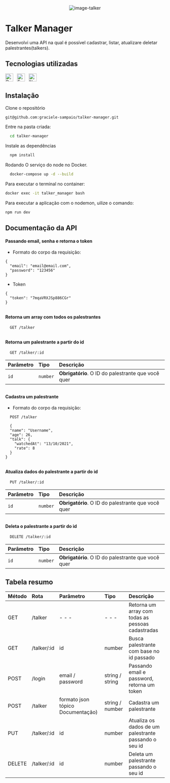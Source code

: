 <div align="center">
  <img alt="image-talker" src="https://i.imgur.com/G2TRpkP.png"/>
</div>


# Talker Manager 
Desenvolvi uma API na qual é possível cadastrar, listar, atualizare deletar palestrantes(talkers).


## Tecnologias utilizadas

[<img src="https://img.shields.io/badge/Docker-2CA5E0?style=for-the-badge&logo=docker&logoColor=white" alt="Docker" title="Docker" height="25" />](https://docs.docker.com/get-started/overview/)
&nbsp;
[<img src="https://img.shields.io/badge/Express.js-000000?style=for-the-badge&logo=express&logoColor=white" alt="Express" title="Express" height="25" />](https://devdocs.io/express/)
&nbsp;
[<img src="https://img.shields.io/badge/Node.js-339933?style=for-the-badge&logo=nodedotjs&logoColor=white" alt="Node" title="Node" height="25" />](https://nodejs.org/en/docs)
&nbsp;

## Instalação

Clone o repositório 
```bash
git@github.com:graciele-sampaio/talker-manager.git
```

Entre na pasta criada:

```bash
  cd talker-manager
```

Instale as dependências
```bash
  npm install
```

Rodando O serviço do node no Docker.
```bash
  docker-compose up -d --build
```

Para executar o terminal no container:
```bash
docker exec -it talker_manager bash
```

Para executar a aplicação com o nodemon, uilize o comando:
```bash
npm run dev
```
## Documentação da API

#### Passando email, senha e retorna o token 
- Formato do corpo da requisição:
```http
{
  "email": "email@email.com",
  "password": "123456"
}
```

- Token
```http
{
  "token": "7mqaVRXJSp886CGr"
}
```
##

#### Retorna um array com todos os palestrantes

```http
  GET /talker
```

##
#### Retorna um palestrante a partir do id

```http
  GET /talker/:id
```

| Parâmetro   | Tipo       | Descrição                                   |
| :---------- | :--------- | :------------------------------------------ |
| `id`      | `number` | **Obrigatório**. O ID do palestrante que você quer |

##
#### Cadastra um palestrante
- Formato do corpo da requisição:
```http
  POST /talker
```
```http
  {
  "name": "Username",
  "age": 26,
  "talk": {
    "watchedAt": "13/10/2021",
    "rate": 8
  }
}
```
##
#### Atualiza dados do palestrante a partir do id
```http
  PUT /talker/:id
```

| Parâmetro   | Tipo       | Descrição                                   |
| :---------- | :--------- | :------------------------------------------ |
| `id`      | `number` | **Obrigatório**. O ID do palestrante que você quer |

##

#### Deleta o palestrante a partir do id
```http
  DELETE /talker/:id
```

| Parâmetro   | Tipo       | Descrição                                   |
| :---------- | :--------- | :------------------------------------------ |
| `id`      | `number` | **Obrigatório**. O ID do palestrante que você quer |

##
## Tabela resumo

|  Método | Rota  |Parâmetro   |Tipo   | Descrição  |
| :------------ | :------------ | :------------ | :------------ | :------------ |
|GET    | /talker  | - - -  | - - -   | Retorna um array com todas as pessoas cadastradas   |
| GET   |/talker/:id   | id  |number   |Busca palestrante com base no id passado  |
| POST  |/login   |email / password   | string / string | Passando email e password, retorna um token |
| POST  |/talker   | formato json tópico Documentação)   |string / number   | Cadastra um palestrante  |
|  PUT  | /talker/:id  | id  |number   | Atualiza os dados de um palestrante passando o seu id  |
|DELETE   |/talker/:id    |id   |number   | Deleta um palestrante passando o seu id   |


